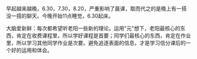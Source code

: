 早起越来越晚，6.30，7.30，8.20，严重影响了晨课，取而代之的是晚上有一搭没一搭的聊天。今晚开始11点睡觉，6.30起床。



大脑爱新鲜：每次都希望听老阳一些新的理论。运用"元"想下，老阳最核心的东西，肯定在收费课程里，所以学好课程是首要；同学们最核心的东西，肯定在作业里，所以学习其他同学作业是次要。避免追逐表面的信息，才是学习信分课后的一个好的运用和体会。

